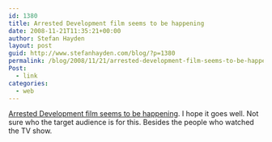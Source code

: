 ```yaml
---
id: 1380
title: Arrested Development film seems to be happening
date: 2008-11-21T11:35:21+00:00
author: Stefan Hayden
layout: post
guid: http://www.stefanhayden.com/blog/?p=1380
permalink: /blog/2008/11/21/arrested-development-film-seems-to-be-happening/
Post:
  - link
categories:
  - web
---
```

<a href="http://www.hollywoodreporter.com/hr/content_display/news/e3i3727898fb2739b048b1dc9309544e4d3">Arrested Development film seems to be happening</a>. I hope it goes well. Not sure who the target audience is for this. Besides the people who watched the TV show.